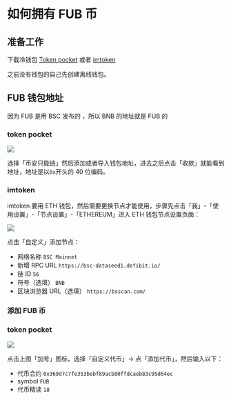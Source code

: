 # 如何拥有 FUB 币

## 准备工作

下载冷钱包 [Token pocket](https://www.tokenpocket.pro/) 或者 [imtoken](https://token.im/)

之前没有钱包的自己先创建离线钱包。

## FUB 钱包地址

因为 FUB 是用 BSC 发布的 ，所以 BNB 的地址就是 FUB 的

### token pocket

![](/3071620810420.jpg)

选择「币安只能链」然后添加或者导入钱包地址，进去之后点击「收款」就能看到地址，地址是以`0x`开头的 40 位编码。

### imtoken

imtoken 要用 ETH 钱包，然后需要更换节点才能使用，步骤先点击「我」-「使用设置」-「节点设置」-「ETHEREUM」进入 ETH 钱包节点设置页面：

![](/343432424234.png)

点击「自定义」添加节点：

- 网络名称 `BSC Mainnet`
- 新增 RPC URL `https://bsc-dataseed1.defibit.io/`
- 链 ID  `56`
- 符号（选填） `BNB`
- 区块浏览器 URL（选填） `https://bsscan.com/`

### 添加 FUB 币

### token pocket

![](/1620810920748.jpg)

点击上图「加号」图标，选择「自定义代币」-> 点「添加代币」，然后输入以下：

- 代币合约 `0x369d7c7fe353bebf89acb80ffdcaeb83c95d64ec`
- symbol `FUB`
- 代币精读 `18`